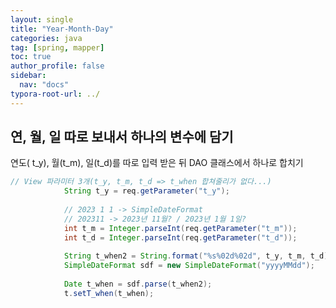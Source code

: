 ```yaml
---
layout: single
title: "Year-Month-Day"
categories: java
tag: [spring, mapper]
toc: true
author_profile: false
sidebar:
  nav: "docs"
typora-root-url: ../
---
```




## 연, 월, 일 따로 보내서 하나의 변수에 담기



연도( t_y), 월(t_m), 일(t_d)를 따로 입력 받은 뒤 DAO 클래스에서 하나로 합치기

```java
// View 파라미터 3개(t_y, t_m, t_d => t_when 합쳐줄리가 없다...)
			String t_y = req.getParameter("t_y");
			
			// 2023 1 1 -> SimpleDateFormat
			// 202311 -> 2023년 11월? / 2023년 1월 1일?
			int t_m = Integer.parseInt(req.getParameter("t_m"));
			int t_d = Integer.parseInt(req.getParameter("t_d"));
			
			String t_when2 = String.format("%s%02d%02d", t_y, t_m, t_d); //20230101
			SimpleDateFormat sdf = new SimpleDateFormat("yyyyMMdd");
			
			Date t_when = sdf.parse(t_when2);
			t.setT_when(t_when);

```

